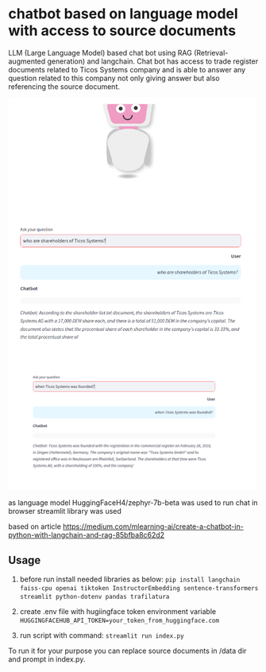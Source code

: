 # chatbot based on language model with access to source documents 

LLM (Large Language Model) based chat bot using RAG (Retrieval-augmented generation) and langchain.
Chat bot has access to trade register documents related to Ticos Systems company and is able to answer any question related to this company not only giving answer but also referencing the source document.

<img src="ticos2.png" width="500px"/>
<img src="ticos1.png" width="500px"/>

as language model HuggingFaceH4/zephyr-7b-beta was used
to run chat in browser streamlit library was used

based on article https://medium.com/mlearning-ai/create-a-chatbot-in-python-with-langchain-and-rag-85bfba8c62d2

## Usage
1. before run install needed libraries as below:
`pip install langchain faiss-cpu openai tiktoken InstructorEmbedding sentence-transformers streamlit python-dotenv pandas trafilatura`

2. create .env file with hugiingface token environment variable 
`HUGGINGFACEHUB_API_TOKEN=your_token_from_huggingface.com`

3. run script with command:
`streamlit run index.py`

To run it for your purpose you can replace source documents in /data dir and prompt in index.py.
